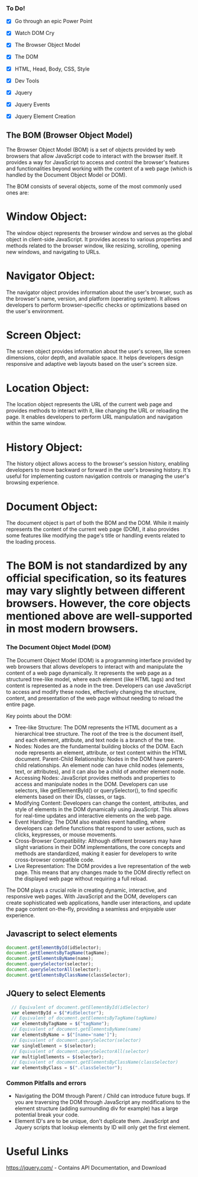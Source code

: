 ### To Do!

- [X] Go through an epic Power Point
- [X] Watch DOM Cry
- [x] The Browser Object Model
- [x] The DOM
- [x] HTML, Head, Body, CSS, Style
- [x] Dev Tools
- [x] Jquery
- [x] Jquery Events
- [x] Jquery Element Creation



## The BOM (Browser Object Model)

The Browser Object Model (BOM) is a set of objects provided by web browsers that allow JavaScript code to interact with the browser itself. It provides a way for JavaScript to access and control the browser's features and functionalities beyond working with the content of a web page (which is handled by the Document Object Model or DOM).

The BOM consists of several objects, some of the most commonly used ones are:

# Window Object:
The window object represents the browser window and serves as the global object in client-side JavaScript.
It provides access to various properties and methods related to the browser window, like resizing, scrolling, opening new windows, and navigating to URLs.
# Navigator Object:
The navigator object provides information about the user's browser, such as the browser's name, version, and platform (operating system).
It allows developers to perform browser-specific checks or optimizations based on the user's environment.
# Screen Object:
The screen object provides information about the user's screen, like screen dimensions, color depth, and available space.
It helps developers design responsive and adaptive web layouts based on the user's screen size.
# Location Object:
The location object represents the URL of the current web page and provides methods to interact with it, like changing the URL or reloading the page.
It enables developers to perform URL manipulation and navigation within the same window.
# History Object:
The history object allows access to the browser's session history, enabling developers to move backward or forward in the user's browsing history.
It's useful for implementing custom navigation controls or managing the user's browsing experience.
# Document Object:
The document object is part of both the BOM and the DOM.
While it mainly represents the content of the current web page (DOM), it also provides some features like modifying the page's title or handling events related to the loading process.


# The BOM is not standardized by any official specification, so its features may vary slightly between different browsers. However, the core objects mentioned above are well-supported in most modern browsers.


### The Document Object Model (DOM)

The Document Object Model (DOM) is a programming interface provided by web browsers that allows developers to interact with and manipulate the content of a web page dynamically. It represents the web page as a structured tree-like model, where each element (like HTML tags) and text content is represented as a node in the tree. Developers can use JavaScript to access and modify these nodes, effectively changing the structure, content, and presentation of the web page without needing to reload the entire page.

Key points about the DOM:
 - Tree-like Structure: The DOM represents the HTML document as a hierarchical tree structure. The root of the tree is the document itself, and each element, attribute, and text node is a branch of the tree.
- Nodes: Nodes are the fundamental building blocks of the DOM. Each node represents an element, attribute, or text content within the HTML document.
Parent-Child Relationship: Nodes in the DOM have parent-child relationships. An element node can have child nodes (elements, text, or attributes), and it can also be a child of another element node.
- Accessing Nodes: JavaScript provides methods and properties to access and manipulate nodes in the DOM. Developers can use selectors, like getElementById() or querySelector(), to find specific elements based on their IDs, classes, or tags.
- Modifying Content: Developers can change the content, attributes, and style of elements in the DOM dynamically using JavaScript. This allows for real-time updates and interactive elements on the web page.
- Event Handling: The DOM also enables event handling, where developers can define functions that respond to user actions, such as clicks, keypresses, or mouse movements.
- Cross-Browser Compatibility: Although different browsers may have slight variations in their DOM implementations, the core concepts and methods are standardized, making it easier for developers to write cross-browser compatible code.
- Live Representation: The DOM provides a live representation of the web page. This means that any changes made to the DOM directly reflect on the displayed web page without requiring a full reload.

The DOM plays a crucial role in creating dynamic, interactive, and responsive web pages. With JavaScript and the DOM, developers can create sophisticated web applications, handle user interactions, and update the page content on-the-fly, providing a seamless and enjoyable user experience.


## Javascript to select elements
```javascript
document.getElementById(idSelector);
document.getElementsByTagName(tagName);
document.getElementsByName(name);
document.querySelector(selector);
document.querySelectorAll(selector);
document.getElementsByClassName(classSelector);
```
## JQuery to select Elements
```javascript
  // Equivalent of document.getElementById(idSelector)
  var elementById = $("#idSelector");
  // Equivalent of document.getElementsByTagName(tagName)
  var elementsByTagName = $("tagName");
  // Equivalent of document.getElementsByName(name)
  var elementsByName = $("[name='name']");
  // Equivalent of document.querySelector(selector)
  var singleElement = $(selector);
  // Equivalent of document.querySelectorAll(selector)
  var multipleElements = $(selector);
  // Equivalent of document.getElementsByClassName(classSelector)
  var elementsByClass = $(".classSelector");
```


### Common Pitfalls and errors
- Navigating the DOM through Parent / Child can introduce future bugs. If you are traversing the DOM through JavaScript any modifications to the element structure (adding surrounding div for example) has a large potential break your code.
- Element ID's are to be unique, don't duplicate them. JavaScript and Jquery scripts that lookup elements by ID will only get the first element.




# Useful Links
https://jquery.com/ - Contains API Documentation, and Download
